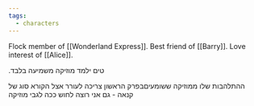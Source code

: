 ```yaml
---
tags:
  - characters
---
```

Flock member of [[Wonderland Express]].
Best friend of [[Barry]].
Love interest of [[Alice]]. 







.טים ילמד מוזיקה משמיעה בלבד 

ההתלהבות שלו ממוזיקה ששומעיםבפרק הראשון צריכה לעורר אצל הקורא סוג של קנאה - גם אני רוצה לחוש ככה לגבי מוזיקה

